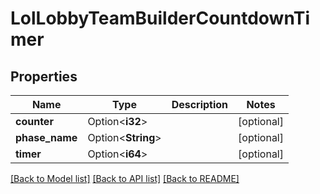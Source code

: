 # LolLobbyTeamBuilderCountdownTimer

## Properties

Name | Type | Description | Notes
------------ | ------------- | ------------- | -------------
**counter** | Option<**i32**> |  | [optional]
**phase_name** | Option<**String**> |  | [optional]
**timer** | Option<**i64**> |  | [optional]

[[Back to Model list]](../README.md#documentation-for-models) [[Back to API list]](../README.md#documentation-for-api-endpoints) [[Back to README]](../README.md)


